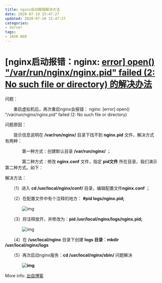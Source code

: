 ```yaml
---
title: nginx启动报错解决方法
date: 2020-07-19 15:47:27
updated: 2020-07-20 15:47:27
categories: 
- Server
tags:
- JAVA WEB
---
```



# [nginx启动报错：nginx: [error\] open() "/var/run/nginx/nginx.pid" failed (2: No such file or directory) 的解决办法](https://www.cnblogs.com/chenmingjun/p/10052205.html)

问题：

　　重启虚拟机后，再次重启nginx会报错： nginx: [error] open() "/var/run/nginx/nginx.pid" failed (2: No such file or directory) 

问题原因：

　　提示信息说明在 **/var/run/nginx/** 目录下找不到 **nginx.pid** 文件，解决方式有两种：

　　　　第一种方式：创建默认目录 **/var/run/nginx/** ；

　　　　第二种方式：修改 **nginx.conf** 文件，指定 **pid文件** 所在目录，我们演示第二种方式。如下：

解决方法：

　　（1）进入 **cd /usr/local/nginx/conf/** 目录，编辑配置文件**nginx.conf** ；

　　（2）在配置文件中有个注释的地方： **#pid        logs/nginx.pid;**

　　　　![img](https://img2018.cnblogs.com/blog/841693/201812/841693-20181202091211760-1232270726.png)

　　（3）将注释放开，并修改为：**pid    /usr/local/nginx/logs/nginx.pid;**

　　　　![img](https://img2018.cnblogs.com/blog/841693/201812/841693-20181202091241654-2034612437.png)

　　（4）在 **/usr/local/nginx** 目录下创建 **logs 目录**：**mkdir /usr/local/nginx/logs**

　　（5）再次启动nginx服务：**cd /usr/local/nginx/sbin/** 问题解决

　　　　**![img](https://img2018.cnblogs.com/blog/841693/201812/841693-20181202091529040-630051096.png)**

More info: [出自博客](https://www.cnblogs.com/chenmingjun/p/10052205.html)

